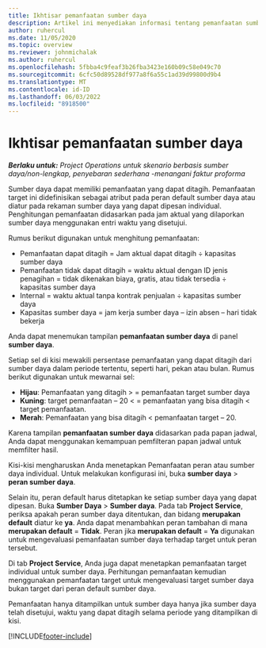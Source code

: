 ```yaml
---
title: Ikhtisar pemanfaatan sumber daya
description: Artikel ini menyediakan informasi tentang pemanfaatan sumber daya dalam Operasi Proyek.
author: ruhercul
ms.date: 11/05/2020
ms.topic: overview
ms.reviewer: johnmichalak
ms.author: ruhercul
ms.openlocfilehash: 5fbba4c9feaf3b26fba3423e160b09c58e049c70
ms.sourcegitcommit: 6cfc50d89528df977a8f6a55c1ad39d99800d9b4
ms.translationtype: MT
ms.contentlocale: id-ID
ms.lasthandoff: 06/03/2022
ms.locfileid: "8918500"
---
```

# <a name="resource-utilization-overview"></a>Ikhtisar pemanfaatan sumber daya

_**Berlaku untuk:** Project Operations untuk skenario berbasis sumber daya/non-lengkap, penyebaran sederhana -menangani faktur proforma_

Sumber daya dapat memiliki pemanfaatan yang dapat ditagih. Pemanfaatan target ini didefinisikan sebagai atribut pada peran default sumber daya atau diatur pada rekaman sumber daya yang dapat dipesan individual. Penghitungan pemanfaatan didasarkan pada jam aktual yang dilaporkan sumber daya menggunakan entri waktu yang disetujui.

Rumus berikut digunakan untuk menghitung pemanfaatan:

  - Pemanfaatan dapat ditagih = Jam aktual dapat ditagih ÷ kapasitas sumber daya
  - Pemanfaatan tidak dapat ditagih = waktu aktual dengan ID jenis penagihan = tidak dikenakan biaya, gratis, atau tidak tersedia ÷ kapasitas sumber daya
  - Internal = waktu aktual tanpa kontrak penjualan ÷ kapasitas sumber daya
  - Kapasitas sumber daya = jam kerja sumber daya – izin absen – hari tidak bekerja

Anda dapat menemukan tampilan **pemanfaatan sumber daya** di panel **sumber daya**.

Setiap sel di kisi mewakili persentase pemanfaatan yang dapat ditagih dari sumber daya dalam periode tertentu, seperti hari, pekan atau bulan. Rumus berikut digunakan untuk mewarnai sel:

  - **Hijau**: Pemanfaatan yang ditagih > = pemanfaatan target sumber daya
  - **Kuning**: target pemanfaatan – 20 < = pemanfaatan yang bisa ditagih < target pemanfaatan.
  - **Merah**: Pemanfaatan yang bisa ditagih < pemanfaatan target – 20.

Karena tampilan **pemanfaatan sumber daya** didasarkan pada papan jadwal, Anda dapat menggunakan kemampuan pemfilteran papan jadwal untuk memfilter hasil.

Kisi-kisi mengharuskan Anda menetapkan Pemanfaatan peran atau sumber daya individual. Untuk melakukan konfigurasi ini, buka **sumber daya** > **peran sumber daya**.

Selain itu, peran default harus ditetapkan ke setiap sumber daya yang dapat dipesan. Buka **Sumber Daya** > **Sumber daya**. Pada tab **Project Service**, periksa apakah peran sumber daya ditentukan, dan bidang **merupakan default** diatur ke **ya**. Anda dapat menambahkan peran tambahan di mana **merupakan default** = **Tidak**. Peran jika **merupakan default** = **Ya** digunakan untuk mengevaluasi pemanfaatan sumber daya terhadap target untuk peran tersebut.

Di tab **Project Service**, Anda juga dapat menetapkan pemanfaatan target individual untuk sumber daya. Perhitungan pemanfaatan kemudian menggunakan pemanfaatan target untuk mengevaluasi target sumber daya bukan target dari peran default sumber daya.

Pemanfaatan hanya ditampilkan untuk sumber daya hanya jika sumber daya telah disetujui, waktu yang dapat ditagih selama periode yang ditampilkan di kisi.


[!INCLUDE[footer-include](../includes/footer-banner.md)]